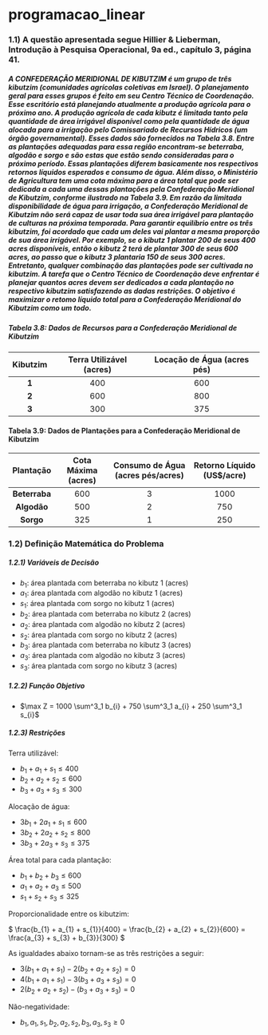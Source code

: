 # programacao_linear
### 1.1) A questão apresentada segue Hillier & Lieberman, Introdução à Pesquisa Operacional, 9a ed., capítulo 3, página 41.
    
##### A CONFEDERAÇÃO MERIDIONAL DE KIBUTZIM é um grupo de três kibutzim *(comunidades agrícolas coletivas em Israel)*. O planejamento geral para esses grupos é feito em seu Centro Técnico de Coordenação. Esse escritório está planejando atualmente a produção agrícola para o próximo ano. A produção agrícola de cada kibutz é limitada tanto pela quantidade de área irrigável disponível como pela quantidade de água alocada para a irrigação pelo Comissariado de Recursos Hídricos *(um órgão governamental)*. Esses dados são fornecidos na Tabela 3.8. Entre as plantações adequadas para essa região encontram-se beterraba, algodão e sorgo e são estas que estão sendo consideradas para o próximo período. Essas plantações diferem basicamente nos respectivos retornos líquidos esperados e consumo de água. Além disso, o Ministério de Agricultura tem uma cota máxima para a área total que pode ser dedicada a cada uma dessas plantações pela Confederação Meridional de Kibutzim, conforme ilustrado na Tabela 3.9. Em razão da limitada disponibilidade de água para irrigação, a Confederação Meridional de Kibutzim não será capaz de usar toda sua área irrigável para plantação de culturas na próxima temporada. Para garantir equilíbrio entre os três kibutzim, foi acordado que cada um deles vai plantar a mesma proporção de sua área irrigável. Por exemplo, se o kibutz 1 plantar 200 de seus 400 acres disponíveis, então o kibutz 2 terá de plantar 300 de seus 600 acres, ao passo que o kibutz 3 plantaria 150 de seus 300 acres. Entretanto, qualquer combinação das plantações pode ser cultivada no kibutzim. A tarefa que o Centro Técnico de Coordenação deve enfrentar é planejar quantos acres devem ser dedicados a cada plantação no respectivo kibutzim satisfazendo as dadas restrições. O objetivo é maximizar o retomo líquido total para a Confederação Meridional do Kibutzim como um todo.    
    

##### Tabela 3.8: Dados de Recursos para a Confederação Meridional de Kibutzim

 **Kibutzim** | **Terra Utilizável (acres)** | **Locação de Água (acres pés)** 
:------------:|:----------------------------:|:-------------------------------:
 **1**        | 400                          | 600                             
 **2**        | 600                          | 800                             
 **3**        | 300                          | 375                             
    
    
#### Tabela 3.9: Dados de Plantações para a Confederação Meridional de Kibutzim
    
 **Plantação** | **Cota Máxima (acres)** | **Consumo de Água (acres pés/acres)** | **Retorno Líquido (US$/acre)** 
:-------------:|:-----------------------:|:-------------------------------------:|:------------------------------:
 **Beterraba** | 600                     | 3                                     | 1000                           
 **Algodão**   | 500                     | 2                                     | 750                            
 **Sorgo**     | 325                     | 1                                     | 250                            

### 1.2) Definição Matemática do Problema

##### 1.2.1) Variáveis de Decisão

- $b_{1}$: área plantada com beterraba no kibutz 1 (acres)
- $a_{1}$: área plantada com algodão no kibutz 1 (acres)
- $s_{1}$: área plantada com sorgo no kibutz 1 (acres)
- $b_{2}$: área plantada com beterraba no kibutz 2 (acres)
- $a_{2}$: área plantada com algodão no kibutz 2 (acres)
- $s_{2}$: área plantada com sorgo no kibutz 2 (acres)
- $b_{3}$: área plantada com beterraba no kibutz 3 (acres)
- $a_{3}$: área plantada com algodão no kibutz 3 (acres)
- $s_{3}$: área plantada com sorgo no kibutz 3 (acres)

##### 1.2.2) Função Objetivo

- $\max Z = 1000 \sum^3_1 b_{i} + 750 \sum^3_1 a_{i} + 250 \sum^3_1 s_{i}$

##### 1.2.3) Restrições

Terra utilizável:
- $b_{1} + a_{1} + s_{1} \leq 400$
- $b_{2} + a_{2} + s_{2} \leq 600$
- $b_{3} + a_{3} + s_{3} \leq 300$

Alocação de água:
- $3b_{1} + 2a_{1} + s_{1} \leq 600$
- $3b_{2} + 2a_{2} + s_{2} \leq 800$
- $3b_{3} + 2a_{3} + s_{3} \leq 375$

Área total para cada plantação:
- $b_{1} + b_{2} + b_{3} \leq 600$
- $a_{1} + a_{2} + a_{3} \leq 500$
- $s_{1} + s_{2} + s_{3} \leq 325$

Proporcionalidade entre os kibutzim:     
    
$ \frac{b_{1} + a_{1} + s_{1}}{400} = \frac{b_{2} + a_{2} + s_{2}}{600} = \frac{a_{3} + s_{3} + b_{3}}{300} $
    
As igualdades abaixo tornam-se as três restrições a seguir:

 - $3(b_{1} + a_{1} + s_{1}) - 2(b_{2} + a_{2} + s_{2}) = 0$
 - $4(b_{1} + a_{1} + s_{1}) - 3(b_{3} + a_{3} + s_{3}) = 0$
 - $2(b_{2} + a_{2} + s_{2}) - (b_{3} + a_{3} + s_{3}) = 0$


Não-negatividade:
- $b_{1}, a_{1}, s_{1}, b_{2}, a_{2}, s_{2}, b_{3}, a_{3}, s_{3} \geq 0$
